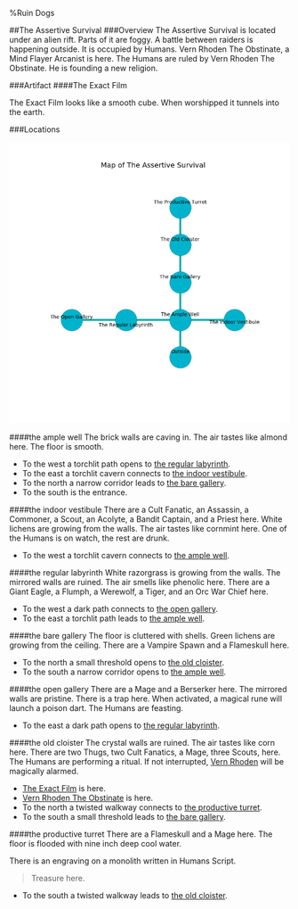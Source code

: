 %Ruin Dogs

##The Assertive Survival
###Overview
The Assertive Survival is located under an alien rift. Parts of it are foggy. A battle between raiders is happening outside. It is occupied by Humans. <a name="Vern-Rhoden-The-Obstinate"></a>Vern Rhoden The Obstinate, a Mind Flayer Arcanist is here. The Humans are ruled by Vern Rhoden The Obstinate. He  is founding a new religion. 



###Artifact
####<a name="The-Exact-Film"></a>The Exact Film


The Exact Film looks like a smooth cube. When worshipped it tunnels into the earth. 





###Locations


![](../v2/images/The-Assertive-Survival.png)

####<a name="the-ample-well"></a>the ample well
The brick walls are caving in. The air tastes like almond here. The floor is smooth. 



* To the west a torchlit path opens to [the regular labyrinth](#the-regular-labyrinth).
* To the east a torchlit cavern connects to [the indoor vestibule](#the-indoor-vestibule).
* To the north a narrow corridor leads to [the bare gallery](#the-bare-gallery).
* To the south is the entrance.


####<a name="the-indoor-vestibule"></a>the indoor vestibule
There are a Cult Fanatic, an Assassin, a Commoner, a Scout, an Acolyte, a Bandit Captain, and a Priest here. White lichens are growing from the walls. The air tastes like cornmint here. One of the Humans is on watch, the rest are drunk. 



* To the west a torchlit cavern connects to [the ample well](#the-ample-well).


####<a name="the-regular-labyrinth"></a>the regular labyrinth
White razorgrass is growing from the walls. The mirrored walls are ruined. The air smells like phenolic here. There are a Giant Eagle, a Flumph, a Werewolf, a Tiger, and an Orc War Chief here. 



* To the west a dark path connects to [the open gallery](#the-open-gallery).
* To the east a torchlit path leads to [the ample well](#the-ample-well).


####<a name="the-bare-gallery"></a>the bare gallery
The floor is cluttered with shells. Green lichens are growing from the ceiling. There are a Vampire Spawn and a Flameskull here. 



* To the north a small threshold opens to [the old cloister](#the-old-cloister).
* To the south a narrow corridor opens to [the ample well](#the-ample-well).


####<a name="the-open-gallery"></a>the open gallery
There are a Mage and a Berserker here. The mirrored walls are pristine. There is a trap here. When activated, a magical rune will launch a poison dart. The Humans are feasting. 



* To the east a dark path opens to [the regular labyrinth](#the-regular-labyrinth).


####<a name="the-old-cloister"></a>the old cloister
The crystal walls are ruined. The air tastes like corn here. There are two Thugs, two Cult Fanatics, a Mage, three Scouts,  here. The Humans are performing a ritual. If not interrupted, [Vern Rhoden](#Vern-Rhoden) will be magically alarmed. 



* [The Exact Film](#The-Exact-Film) is here.
* [Vern Rhoden The Obstinate](#Vern-Rhoden-The-Obstinate) is here.
* To the north a twisted walkway connects to [the productive turret](#the-productive-turret).
* To the south a small threshold leads to [the bare gallery](#the-bare-gallery).


####<a name="the-productive-turret"></a>the productive turret
There are a Flameskull and a Mage here. The floor is flooded with nine inch deep cool water. 

There is an engraving on a monolith written in Humans Script. 

> Treasure here.
>


* To the south a twisted walkway leads to [the old cloister](#the-old-cloister).


